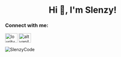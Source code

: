 <h1 align="center">Hi 👋, I'm Slenzy!</h1>

<h3 align="left">Connect with me:</h3>
<p align="left">
<a href="https://www.youtube.com/@SlenzyCode" target="blank"><img align="center" src="https://raw.githubusercontent.com/rahuldkjain/github-profile-readme-generator/master/src/images/icons/Social/youtube.svg" alt="louritycode" height="30" width="40" /></a>
<a href="https://discord.gg/users/1070795507082985524" target="blank"><img align="center" src="https://raw.githubusercontent.com/rahuldkjain/github-profile-readme-generator/master/src/images/icons/Social/discord.svg" alt="altyapilar" height="30" width="40" /></a>
</p>

<p><img align="center" src="https://github-readme-stats.vercel.app/api/top-langs?username=SlenzyCode&show_icons=true&locale=en&layout=compact" alt="SlenzyCode" /></p>
